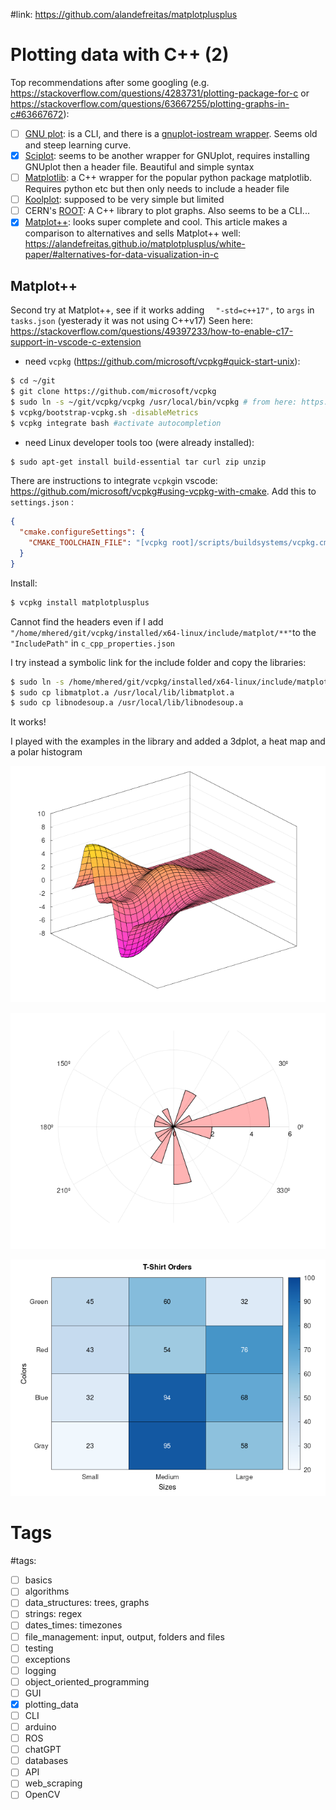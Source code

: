 #link:  https://github.com/alandefreitas/matplotplusplus



# Plotting data with C++ (2)

Top recommendations after some googling (e.g. https://stackoverflow.com/questions/4283731/plotting-package-for-c or https://stackoverflow.com/questions/63667255/plotting-graphs-in-c#63667672):

- [ ] [GNU plot](http://www.gnuplot.info/): is a CLI, and there is a [gnuplot-iostream wrapper]( http://stahlke.org/dan/gnuplot-iostream/). Seems old and steep learning curve. 
- [x] [Sciplot](https://sciplot.github.io/): seems to be another wrapper for GNUplot, requires installing GNUplot then a header file. Beautiful and simple syntax
- [ ] [Matplotlib](https://github.com/lava/matplotlib-cpp): a C++ wrapper for the popular python package matplotlib. Requires python etc but then only needs to include a header file
- [ ] [Koolplot](http://koolplot.codecutter.org/): supposed to be very simple but limited
- [ ] CERN's [ROOT](https://root.cern/): A C++ library to plot graphs. Also seems to be a CLI... 
- [x] [Matplot++](https://alandefreitas.github.io/matplotplusplus/): looks super complete and cool. This article makes a comparison to alternatives and sells Matplot++ well: https://alandefreitas.github.io/matplotplusplus/white-paper/#alternatives-for-data-visualization-in-c

## Matplot++

Second try at Matplot++, see if it works adding  `  "-std=c++17",` to `args` in `tasks.json`  (yesterady it was not using C++v17) Seen here: https://stackoverflow.com/questions/49397233/how-to-enable-c17-support-in-vscode-c-extension

* need `vcpkg` (https://github.com/microsoft/vcpkg#quick-start-unix):

```bash
$ cd ~/git
$ git clone https://github.com/microsoft/vcpkg
$ sudo ln -s ~/git/vcpkg/vcpkg /usr/local/bin/vcpkg # from here: https://www.followchain.org/install-vcpkg-on-ubuntu/
$ vcpkg/bootstrap-vcpkg.sh -disableMetrics
$ vcpkg integrate bash #activate autocompletion
```

* need Linux developer tools too (were already installed): 

```bash
$ sudo apt-get install build-essential tar curl zip unzip
```

There are instructions to integrate `vcpkg`in vscode: https://github.com/microsoft/vcpkg#using-vcpkg-with-cmake. Add this to  `settings.json` :

```json
{
  "cmake.configureSettings": {
    "CMAKE_TOOLCHAIN_FILE": "[vcpkg root]/scripts/buildsystems/vcpkg.cmake"
  }
}
```

Install:

```bash
$ vcpkg install matplotplusplus
```

Cannot find the headers even if I add `"/home/mhered/git/vcpkg/installed/x64-linux/include/matplot/**"`to the `"IncludePath"` in `c_cpp_properties.json` 

I try instead a symbolic link for the include folder and copy the libraries:

```bash
$ sudo ln -s /home/mhered/git/vcpkg/installed/x64-linux/include/matplot/ /usr/local/include/matplot 
$ sudo cp libmatplot.a /usr/local/lib/libmatplot.a
$ sudo cp libnodesoup.a /usr/local/lib/libnodesoup.a
```

It works!

I played with the examples in the library and added a 3dplot, a heat map and a polar histogram

![](./plot3D.png)

![](./polar.png)

![](./heatmap.png)

# Tags

#tags: 

- [ ] basics
- [ ] algorithms
- [ ] data_structures: trees, graphs
- [ ] strings: regex
- [ ] dates_times: timezones
- [ ] file_management: input, output, folders and files
- [ ] testing
- [ ] exceptions
- [ ] logging
- [ ] object_oriented_programming
- [ ] GUI
- [x] plotting_data
- [ ] CLI
- [ ] arduino
- [ ] ROS
- [ ] chatGPT
- [ ] databases
- [ ] API
- [ ] web_scraping
- [ ] OpenCV
